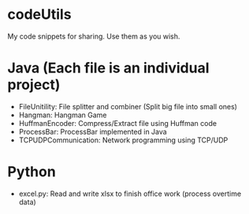 # codeUtils

My code snippets for sharing. Use them as you wish.

# Java (Each file is an individual project)

- FileUnitility: File splitter and combiner (Split big file into small ones)
- Hangman: Hangman Game
- HuffmanEncoder: Compress/Extract file using Huffman code
- ProcessBar: ProcessBar implemented in Java
- TCPUDPCommunication: Network programming using TCP/UDP

# Python

- excel.py: Read and write xlsx to finish office work (process overtime data)
